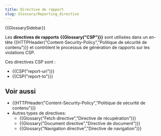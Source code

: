 ```yaml
---
title: Directive de rapport
slug: Glossary/Reporting_directive
---
```


{{GlossarySidebar}}

Les **directives de rapports** **{{Glossary("CSP")}}** sont utilisées dans un en-tête {{HTTPHeader("Content-Security-Policy","Politique de sécurité de contenu")}} et contrôlent le processus de génération de rapports sur les violations CSP.

Ces directives CSP sont :

- {{CSP("report-uri")}}
- {{CSP("report-to")}}

## Voir aussi

- {{HTTPHeader("Content-Security-Policy","Politique de sécurité de contenu")}}
- Autres types de directives:
  - {{Glossary("Fetch directive","Directive de récupération")}}
  - {{Glossary("Document directive","Directive de document")}}
  - {{Glossary("Navigation directive","Directive de navigation")}}
